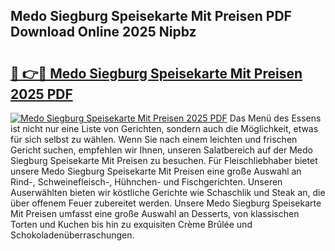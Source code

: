 ## Medo Siegburg Speisekarte Mit Preisen PDF Download Online 2025 Nipbz

# <h2><a href="http://gc7fxp.nevu.top/?p=Medo+Siegburg+Speisekarte+Mit+Preisen">🔗 👉🔴 Medo Siegburg Speisekarte Mit Preisen 2025 PDF</a></h2>

[![Medo Siegburg Speisekarte Mit Preisen 2025 PDF](https://i.imgur.com/dBaPXMq.png)](http://gc7fxp.nevu.top/?p=Medo+Siegburg+Speisekarte+Mit+Preisen)
Das Menü des Essens ist nicht nur eine Liste von Gerichten, sondern auch die Möglichkeit, etwas für sich selbst zu wählen. Wenn Sie nach einem leichten und frischen Gericht suchen, empfehlen wir Ihnen, unseren Salatbereich auf der Medo Siegburg Speisekarte Mit Preisen zu besuchen. Für Fleischliebhaber bietet unsere Medo Siegburg Speisekarte Mit Preisen eine große Auswahl an Rind-, Schweinefleisch-, Hühnchen- und Fischgerichten. Unseren Auserwählten bieten wir köstliche Gerichte wie Schaschlik und Steak an, die über offenem Feuer zubereitet werden. Unsere Medo Siegburg Speisekarte Mit Preisen umfasst eine große Auswahl an Desserts, von klassischen Torten und Kuchen bis hin zu exquisiten Crème Brûlée und Schokoladenüberraschungen.
